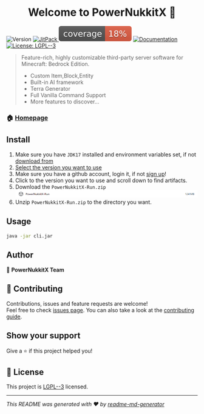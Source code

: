 <h1 align="center">Welcome to PowerNukkitX 👋</h1>
<p>
  <img alt="Version" src="https://img.shields.io/badge/version-2.0.0-blue.svg?cacheSeconds=2592000" />
  <a href="https://jitpack.io/#PowerNukkitX/PowerNukkitX" target="_blank">
    <img alt="JitPack" src="https://jitpack.io/v/PowerNukkitX/PowerNukkitX.svg" />
  </a>
  <img alt="Coverage" src=".github/badges/jacoco.svg" />
  <a href="https://dev.pnx-wiki.pages.dev/" target="_blank">
    <img alt="Documentation" src="https://img.shields.io/badge/documentation-yes-brightgreen.svg" />
  </a>
  <a href="https://www.gnu.org/licenses/lgpl-3.0.html" target="_blank">
    <img alt="License: LGPL--3" src="https://img.shields.io/badge/License-LGPL--3-yellow.svg" />
  </a>
</p>

> Feature-rich, highly customizable third-party server software for Minecraft: Bedrock Edition.  
> - Custom Item,Block,Entity
> - Built-in AI framework
> - Terra Generator
> - Full Vanilla Command Support
> - More features to discover...

### 🏠 [Homepage](https://v2.powernukkitx.com/)

## Install
1. Make sure you have `JDK17` installed and environment variables set, if not [download from](https://www.graalvm.org/downloads)
2. [Select the version you want to use](https://github.com/PowerNukkitX/PowerNukkitX/actions?query=branch%3Amaster+is%3Asuccess)
3. Make sure you have a github account, login it, if not [sign up](https://docs.github.com/en/get-started/start-your-journey/creating-an-account-on-github)!
4. Click to the version you want to use and scroll down to find artifacts.
5. Download the `PowerNukkitX-Run.zip`![img.png](.github/img/003.png)
6. Unzip `PowerNukkitX-Run.zip` to the directory you want.

## Usage
```sh
java -jar cli.jar
```

## Author

👤 **PowerNukkitX Team**

## 🤝 Contributing

Contributions, issues and feature requests are welcome!<br />Feel free to
check [issues page](https://github.com/PowerNukkitX/PowerNukkitX/issues). You can also take a look at
the [contributing guide](.github/CONTRIBUTING.md).

## Show your support

Give a ⭐️ if this project helped you!

## 📝 License

This project is [LGPL--3](https://www.gnu.org/licenses/lgpl-3.0.html) licensed.

***
_This README was generated with ❤️ by [readme-md-generator](https://github.com/kefranabg/readme-md-generator)_